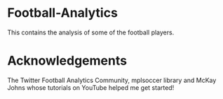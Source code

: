 # Football-Analytics

This contains the analysis of some of the football players.

# Acknowledgements

The Twitter Football Analytics Community, mplsoccer library and McKay Johns whose tutorials on YouTube helped me get started!

